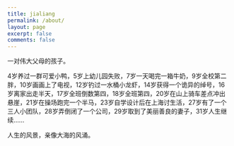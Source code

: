 ```yaml
---
title: jialiang
permalink: /about/
layout: page
excerpt: false
comments: false
---
```


一对伟大父母的孩子。

4岁养过一群可爱小鸭，5岁上幼儿园失败，7岁一天喝完一箱牛奶，9岁全校第二胖，10岁画画上了电视，12岁钓过一水桶小龙虾，14岁获得一个诡异的绰号，16岁离家出走半天，17岁全班倒数第四，18岁全班第四，20岁在山上骑车差点冲出悬崖，21岁在操场跑完一个半马，23岁自学设计后在上海讨生活，27岁有了一个三人小团队，28岁弄倒闭了一个公司，29岁取到了美丽善良的妻子，31岁人生继续……

人生的风景，亲像大海的风涌。